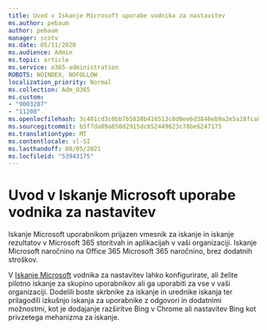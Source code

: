 ```yaml
---
title: Uvod v Iskanje Microsoft uporabe vodnika za nastavitev
ms.author: pebaum
author: pebaum
manager: scotv
ms.date: 05/11/2020
ms.audience: Admin
ms.topic: article
ms.service: o365-administration
ROBOTS: NOINDEX, NOFOLLOW
localization_priority: Normal
ms.collection: Adm_O365
ms.custom:
- "9003287"
- "11208"
ms.openlocfilehash: 3c401cd3c0bb7b5838b416513c0d0ee6d3846eb9a2e5a18fca8f8b782fda6098
ms.sourcegitcommit: b5f7da89a650d2915dc652449623c78be6247175
ms.translationtype: MT
ms.contentlocale: sl-SI
ms.lasthandoff: 08/05/2021
ms.locfileid: "53943175"
---
```

# <a name="get-started-with-microsoft-search-using-the-set-up-guide"></a>Uvod v Iskanje Microsoft uporabe vodnika za nastavitev

Iskanje Microsoft uporabnikom prijazen vmesnik za iskanje in iskanje rezultatov v Microsoft 365 storitvah in aplikacijah v vaši organizaciji. Iskanje Microsoft naročnino na Office 365 Microsoft 365 naročnino, brez dodatnih stroškov. 

V [Iskanje Microsoft](https://go.microsoft.com/fwlink/?linkid=2156919) vodnika za nastavitev lahko konfigurirate, ali želite pilotno iskanje za skupino uporabnikov ali ga uporabiti za vse v vaši organizaciji. Dodelili boste skrbnike za iskanje in urednike iskanja ter prilagodili izkušnjo iskanja za uporabnike z odgovori in dodatnimi možnostmi, kot je dodajanje razširitve Bing v Chrome ali nastavitev Bing kot privzetega mehanizma za iskanje.